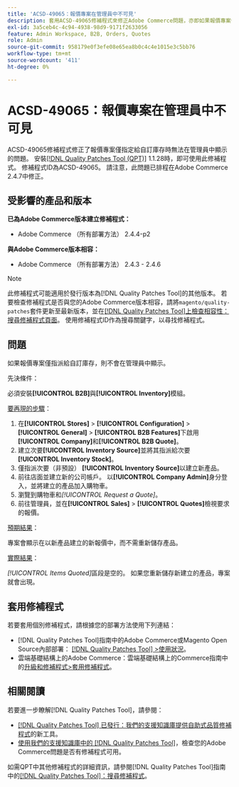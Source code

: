 ```yaml
---
title: 'ACSD-49065：報價專案在管理員中不可見'
description: 套用ACSD-49065修補程式來修正Adobe Commerce問題，亦即如果報價專案僅指派給自訂庫存，則無法在管理員中看到報價專案。
exl-id: 3a5ceb4c-4c94-4938-98d9-9171f2633056
feature: Admin Workspace, B2B, Orders, Quotes
role: Admin
source-git-commit: 958179e0f3efe08e65ea8b0c4c4e1015e3c5bb76
workflow-type: tm+mt
source-wordcount: '411'
ht-degree: 0%

---
```


# ACSD-49065：報價專案在管理員中不可見

ACSD-49065修補程式修正了報價專案僅指定給自訂庫存時無法在管理員中顯示的問題。 安裝[[!DNL Quality Patches Tool (QPT)]](/help/announcements/adobe-commerce-announcements/magento-quality-patches-released-new-tool-to-self-serve-quality-patches.md) 1.1.28時，即可使用此修補程式。 修補程式ID為ACSD-49065。 請注意，此問題已排程在Adobe Commerce 2.4.7中修正。

## 受影響的產品和版本

**已為Adobe Commerce版本建立修補程式：**

* Adobe Commerce （所有部署方法） 2.4.4-p2

**與Adobe Commerce版本相容：**

* Adobe Commerce （所有部署方法） 2.4.3 - 2.4.6

>[!NOTE]
>
>此修補程式可能適用於發行版本為[!DNL Quality Patches Tool]的其他版本。 若要檢查修補程式是否與您的Adobe Commerce版本相容，請將`magento/quality-patches`套件更新至最新版本，並在[[!DNL Quality Patches Tool]上檢查相容性：搜尋修補程式頁面](https://experienceleague.adobe.com/tools/commerce-quality-patches/index.html)。 使用修補程式ID作為搜尋關鍵字，以尋找修補程式。

## 問題

如果報價專案僅指派給自訂庫存，則不會在管理員中顯示。

先決條件：

必須安裝&#x200B;**[!UICONTROL B2B]**&#x200B;與&#x200B;**[!UICONTROL Inventory]**&#x200B;模組。

<u>要再現的步驟</u>：

1. 在&#x200B;**[!UICONTROL Stores]** > **[!UICONTROL Configuration]** > **[!UICONTROL General]** > **[!UICONTROL B2B Features]**&#x200B;下啟用&#x200B;**[!UICONTROL Company]**&#x200B;和&#x200B;**[!UICONTROL B2B Quote]**。
1. 建立次要&#x200B;**[!UICONTROL Inventory Source]**&#x200B;並將其指派給次要&#x200B;**[!UICONTROL Inventory Stock]**。
1. 僅指派次要（非預設） **[!UICONTROL Inventory Source]**&#x200B;以建立新產品。
1. 前往店面並建立新的公司帳戶。 以&#x200B;**[!UICONTROL Company Admin]**&#x200B;身分登入，並將建立的產品加入購物車。
1. 瀏覽到購物車和&#x200B;*[!UICONTROL Request a Quote]*。
1. 前往管理員，並在&#x200B;**[!UICONTROL Sales]** > **[!UICONTROL Quotes]**&#x200B;檢視要求的報價。

<u>預期結果</u>：

專案會顯示在以新產品建立的新報價中，而不需重新儲存產品。

<u>實際結果</u>：

*[!UICONTROL Items Quoted]*&#x200B;區段是空的。 如果您重新儲存新建立的產品，專案就會出現。

## 套用修補程式

若要套用個別修補程式，請根據您的部署方法使用下列連結：

* [!DNL Quality Patches Tool]指南中的Adobe Commerce或Magento Open Source內部部署： [[!DNL Quality Patches Tool] >使用狀況](https://experienceleague.adobe.com/docs/commerce-operations/tools/quality-patches-tool/usage.html)。
* 雲端基礎結構上的Adobe Commerce：雲端基礎結構上的Commerce指南中的[升級和修補程式>套用修補程式](https://experienceleague.adobe.com/docs/commerce-cloud-service/user-guide/develop/upgrade/apply-patches.html)。

## 相關閱讀

若要進一步瞭解[!DNL Quality Patches Tool]，請參閱：

* [[!DNL Quality Patches Tool] 已發行：我們的支援知識庫提供自助式品質修補程式](/help/announcements/adobe-commerce-announcements/magento-quality-patches-released-new-tool-to-self-serve-quality-patches.md)的新工具。
* [使用我們的支援知識庫中的 [!DNL Quality Patches Tool]](/help/support-tools/patches-available-in-qpt-tool/check-patch-for-magento-issue-with-magento-quality-patches.md)，檢查您的Adobe Commerce問題是否有修補程式可用。

如需QPT中其他修補程式的詳細資訊，請參閱[!DNL Quality Patches Tool]指南中的[[!DNL Quality Patches Tool]：搜尋修補程式](https://experienceleague.adobe.com/tools/commerce-quality-patches/index.html)。
